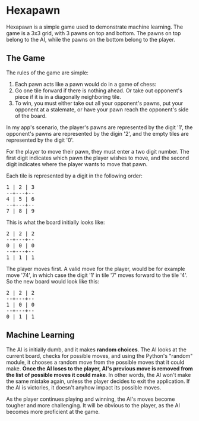 # Hexapawn
Hexapawn is a simple game used to demonstrate machine learning.
The game is a 3x3 grid, with 3 pawns on top and bottom. The pawns on top belong to the AI, while the pawns on the bottom belong to the player.

## The Game
The rules of the game are simple:
1. Each pawn acts like a pawn would do in a game of chess:
2. Go one tile forward if there is nothing ahead. Or take out opponent's piece if it is in a diagonally neighboring tile.
3. To win, you must either take out all your opponent's pawns, put your opponent at a stalemate, or have your pawn reach the opponent's side of the board.

In my app's scenario, the player's pawns are represented by the digit '1', the opponent's pawns are represented by the digin '2', and the empty tiles are represented by the digit '0'.

For the player to move their pawn, they must enter a two digit number. The first digit indicates which pawn the player wishes to move, and the second digit indicates where the player wants to move that pawn.

Each tile is represented by a digit in the following order:
<pre>
1 | 2 | 3
--+---+--
4 | 5 | 6
--+---+--
7 | 8 | 9
</pre>

This is what the board initially looks like:
<pre>
2 | 2 | 2
--+---+--
0 | 0 | 0
--+---+--
1 | 1 | 1
</pre>

The player moves first. A valid move for the player, would be for example move '74', in which case the digit '1' in tile '7' moves forward to the tile '4'. So the new board would look like this:
<pre>
2 | 2 | 2
--+---+--
1 | 0 | 0
--+---+--
0 | 1 | 1
</pre>

## Machine Learning
The AI is initially dumb, and it makes **random choices**. The AI looks at the current board, checks for possible moves, and using the Python's "random" module, it chooses a random move from the possible moves that it could make. **Once the AI loses to the player, AI's previous move is removed from the list of possible moves it could make**. In other words, the AI won't make the same mistake again, unless the player decides to exit the application. If the AI is victories, it doesn't anyhow impact its possible moves.

As the player continues playing and winning, the AI's moves become tougher and more challenging. It will be obvious to the player, as the AI becomes more proficient at the game.
